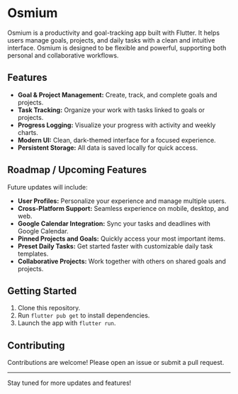 # Osmium

Osmium is a productivity and goal-tracking app built with Flutter. It helps users manage goals, projects, and daily tasks with a clean and intuitive interface. Osmium is designed to be flexible and powerful, supporting both personal and collaborative workflows.

## Features

- **Goal & Project Management:** Create, track, and complete goals and projects.
- **Task Tracking:** Organize your work with tasks linked to goals or projects.
- **Progress Logging:** Visualize your progress with activity and weekly charts.
- **Modern UI:** Clean, dark-themed interface for a focused experience.
- **Persistent Storage:** All data is saved locally for quick access.

## Roadmap / Upcoming Features

Future updates will include:

- **User Profiles:** Personalize your experience and manage multiple users.
- **Cross-Platform Support:** Seamless experience on mobile, desktop, and web.
- **Google Calendar Integration:** Sync your tasks and deadlines with Google Calendar.
- **Pinned Projects and Goals:** Quickly access your most important items.
- **Preset Daily Tasks:** Get started faster with customizable daily task templates.
- **Collaborative Projects:** Work together with others on shared goals and projects.

## Getting Started

1. Clone this repository.
2. Run `flutter pub get` to install dependencies.
3. Launch the app with `flutter run`.

## Contributing

Contributions are welcome! Please open an issue or submit a pull request.

---

Stay tuned for more updates and features!
